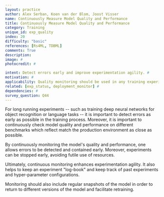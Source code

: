 ```yaml
---
layout: practice
author: Alex Serban, Koen van der Blom, Joost Visser
name: Continuously Measure Model Quality and Performance
title: Continuously Measure Model Quality and Performance
category: Training
unique_id: exp_quality
index: 20
difficulty: "basic"
references: [Rs4ML, TDBML]
comments: True
description:
image: #
photocredit: #

intent: Detect errors early and improve experimentation agility. #
motivation: #
applicability: Quality monitoring should be used in any training experiment.
related: [exp_status, deployment_monitor] #
dependencies: #
survey_question: Q44
---
```


For long running experiments -- such as training deep neural networks for object recognition or language tasks -- it is important to detect errors as early as possible in the training process.
Moreover, it is important to continuously check model quality and performance on different benchmarks which reflect match the production environment as close as possible.

By continuously monitoring the model's quality and performance, one allows errors to be detected and contained early.
Moreover, experiments can be stopped early, avoiding futile use of resources.

Ultimately, continuous monitoring enhances experimentation agility.
It also helps to keep an experiment "log-book" and keep track of past experiments and hyper-parameter configurations.

Monitoring should also include regular snapshots of the model in order to return to different versions of the model and facilitate retraining.